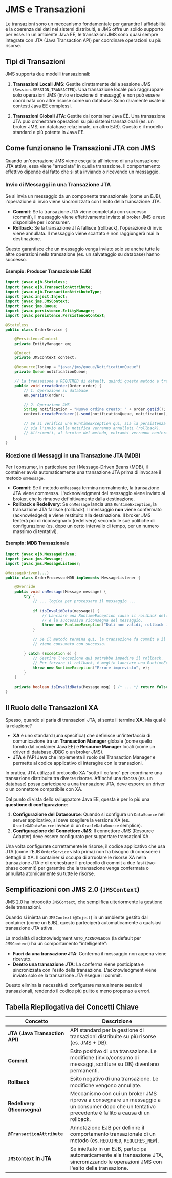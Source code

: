 # JMS e Transazioni

Le transazioni sono un meccanismo fondamentale per garantire l'affidabilità e la coerenza dei dati nei sistemi distribuiti, e JMS offre un solido supporto per esse. In un ambiente Java EE, le transazioni JMS sono quasi sempre integrate con JTA (Java Transaction API) per coordinare operazioni su più risorse.

## Tipi di Transazioni

JMS supporta due modelli transazionali:

1. **Transazioni Locali JMS**: Gestite direttamente dalla sessione JMS (`Session.SESSION_TRANSACTED`). Una transazione locale può raggruppare solo operazioni JMS (invio e ricezione di messaggi) e non può essere coordinata con altre risorse come un database. Sono raramente usate in contesti Java EE complessi.

2. **Transazioni Globali JTA**: Gestite dal container Java EE. Una transazione JTA può orchestrare operazioni su più sistemi transazionali (es. un broker JMS, un database relazionale, un altro EJB). Questo è il modello standard e più potente in Java EE.

## Come funzionano le Transazioni JTA con JMS

Quando un'operazione JMS viene eseguita all'interno di una transazione JTA attiva, essa viene "arruolata" in quella transazione. Il comportamento effettivo dipende dal fatto che si stia inviando o ricevendo un messaggio.

### Invio di Messaggi in una Transazione JTA

Se si invia un messaggio da un componente transazionale (come un EJB), l'operazione di invio viene sincronizzata con l'esito della transazione JTA.

- **Commit**: Se la transazione JTA viene completata con successo (commit), il messaggio viene effettivamente inviato al broker JMS e reso disponibile per i consumer.
- **Rollback**: Se la transazione JTA fallisce (rollback), l'operazione di invio viene annullata. Il messaggio viene scartato e non raggiungerà mai la destinazione.

Questo garantisce che un messaggio venga inviato solo se anche tutte le altre operazioni nella transazione (es. un salvataggio su database) hanno successo.

#### Esempio: Producer Transazionale (EJB)

```java
import javax.ejb.Stateless;
import javax.ejb.TransactionAttribute;
import javax.ejb.TransactionAttributeType;
import javax.inject.Inject;
import javax.jms.JMSContext;
import javax.jms.Queue;
import javax.persistence.EntityManager;
import javax.persistence.PersistenceContext;

@Stateless
public class OrderService {

    @PersistenceContext
    private EntityManager em;

    @Inject
    private JMSContext context;

    @Resource(lookup = "java:/jms/queue/NotificationQueue")
    private Queue notificationQueue;

    // La transazione è REQUIRED di default, quindi questo metodo è transazionale
    public void createOrder(Order order) {
        // 1. Operazione su database
        em.persist(order);

        // 2. Operazione JMS
        String notification = "Nuovo ordine creato: " + order.getId();
        context.createProducer().send(notificationQueue, notification);

        // Se si verifica una RuntimeException qui, sia la persistenza dell'ordine
        // sia l'invio della notifica verranno annullati (rollback).
        // Altrimenti, al termine del metodo, entrambi verranno confermati (commit).
    }
}
```

### Ricezione di Messaggi in una Transazione JTA (MDB)

Per i consumer, in particolare per i Message-Driven Beans (MDB), il container avvia automaticamente una transazione JTA prima di invocare il metodo `onMessage`.

- **Commit**: Se il metodo `onMessage` termina normalmente, la transazione JTA viene commessa. L'acknowledgment del messaggio viene inviato al broker, che lo rimuove definitivamente dalla destinazione.
- **Rollback e Redelivery**: Se `onMessage` lancia una `RuntimeException`, la transazione JTA fallisce (rollback). Il messaggio **non** viene confermato (acknowledged) e viene restituito alla destinazione. Il broker JMS tenterà poi di riconsegnarlo (redelivery) secondo le sue politiche di configurazione (es. dopo un certo intervallo di tempo, per un numero massimo di tentativi).

#### Esempio: MDB Transazionale

```java
import javax.ejb.MessageDriven;
import javax.jms.Message;
import javax.jms.MessageListener;

@MessageDriven(...)
public class OrderProcessorMDB implements MessageListener {

    @Override
    public void onMessage(Message message) {
        try {
            // ... logica per processare il messaggio ...
            
            if (isInvalidData(message)) {
                // Lanciare una RuntimeException causa il rollback della transazione
                // e la successiva riconsegna del messaggio.
                throw new RuntimeException("Dati non validi, rollback in corso.");
            }
            
            // Se il metodo termina qui, la transazione fa commit e il messaggio
            // viene consumato con successo.

        } catch (Exception e) {
            // Gestire l'eccezione qui potrebbe impedire il rollback.
            // Per forzare il rollback, è meglio lanciare una RuntimeException.
            throw new RuntimeException("Errore imprevisto", e);
        }
    }
    
    private boolean isInvalidData(Message msg) { /* ... */ return false; }
}
```

## Il Ruolo delle Transazioni XA

Spesso, quando si parla di transazioni JTA, si sente il termine **XA**. Ma qual è la relazione?

- **XA** è uno standard (una specifica) che definisce un'interfaccia di comunicazione tra un **Transaction Manager** globale (come quello fornito dal container Java EE) e **Resource Manager** locali (come un driver di database JDBC o un broker JMS).
- **JTA** è l'API Java che implementa il ruolo del Transaction Manager e permette al codice applicativo di interagire con le transazioni.

In pratica, JTA utilizza il protocollo XA "sotto il cofano" per coordinare una transazione distribuita tra diverse risorse. Affinché una risorsa (es. un database) possa partecipare a una transazione JTA, deve esporre un driver o un connettore compatibile con XA.

Dal punto di vista dello sviluppatore Java EE, questa è per lo più una **questione di configurazione**:

1. **Configurazione del Datasource**: Quando si configura un `DataSource` nel server applicativo, si deve scegliere la versione XA (es. `OracleXADataSource` invece di un `OracleDataSource` semplice).
2. **Configurazione del Connettore JMS**: Il connettore JMS (Resource Adapter) deve essere configurato per supportare transazioni XA.

Una volta configurate correttamente le risorse, il codice applicativo che usa JTA (come l'EJB `OrderService` visto prima) non ha bisogno di conoscere i dettagli di XA. Il container si occupa di arruolare le risorse XA nella transazione JTA e di orchestrare il protocollo di commit a due fasi (two-phase commit) per garantire che la transazione venga confermata o annullata atomicamente su tutte le risorse.

## Semplificazioni con JMS 2.0 (`JMSContext`)

JMS 2.0 ha introdotto `JMSContext`, che semplifica ulteriormente la gestione delle transazioni.

Quando si inietta un `JMSContext` (`@Inject`) in un ambiente gestito dal container (come un EJB), questo parteciperà automaticamente a qualsiasi transazione JTA attiva.

La modalità di acknowledgment `AUTO_ACKNOWLEDGE` (la default per `JMSContext`) ha un comportamento "intelligente":

- **Fuori da una transazione JTA**: Conferma il messaggio non appena viene ricevuto.
- **Dentro una transazione JTA**: La conferma viene posticipata e sincronizzata con l'esito della transazione. L'acknowledgment viene inviato solo se la transazione JTA esegue il commit.

Questo elimina la necessità di configurare manualmente sessioni transazionali, rendendo il codice più pulito e meno propenso a errori.

## Tabella Riepilogativa dei Concetti Chiave

| Concetto | Descrizione |
| --- | --- |
| **JTA (Java Transaction API)** | API standard per la gestione di transazioni distribuite su più risorse (es. JMS + DB). |
| **Commit** | Esito positivo di una transazione. Le modifiche (invio/consumo di messaggi, scritture su DB) diventano permanenti. |
| **Rollback** | Esito negativo di una transazione. Le modifiche vengono annullate. |
| **Redelivery (Riconsegna)** | Meccanismo con cui un broker JMS riprova a consegnare un messaggio a un consumer dopo che un tentativo precedente è fallito a causa di un rollback. |
| **`@TransactionAttribute`** | Annotazione EJB per definire il comportamento transazionale di un metodo (es. `REQUIRED`, `REQUIRES_NEW`). |
| **`JMSContext` in JTA** | Se iniettato in un EJB, partecipa automaticamente alla transazione JTA, sincronizzando le operazioni JMS con l'esito della transazione. |
